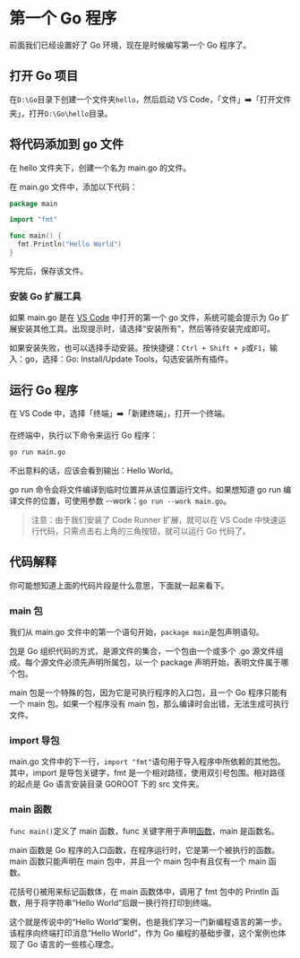 # 第一个 Go 程序

前面我们已经设置好了 Go 环境，现在是时候编写第一个 Go 程序了。

## 打开 Go 项目

在`D:\Go`目录下创建一个文件夹`hello`，然后启动 VS Code，「文件」➡️「打开文件夹」，打开`D:\Go\hello`目录。

## 将代码添加到 go 文件

在 hello 文件夹下，创建一个名为 main.go 的文件。

在 main.go 文件中，添加以下代码：

```go
package main

import "fmt"

func main() {
  fmt.Println("Hello World")
}
```

写完后，保存该文件。

### 安装 Go 扩展工具

如果 main.go 是在 [VS Code](/go/basics/install-vs-code-and-go-extension) 中打开的第一个 go 文件，系统可能会提示为 Go 扩展安装其他工具。出现提示时，请选择“安装所有”，然后等待安装完成即可。

如果安装失败，也可以选择手动安装。按快捷键：`Ctrl + Shift + p`或`F1`，输入：go，选择：Go: Install/Update Tools，勾选安装所有插件。

## 运行 Go 程序

在 VS Code 中，选择「终端」➡️「新建终端」，打开一个终端。

在终端中，执行以下命令来运行 Go 程序：

```sh
go run main.go
```

不出意料的话，应该会看到输出：Hello World。

go run 命令会将文件编译到临时位置并从该位置运行文件。如果想知道 go run 编译文件的位置，可使用参数 --work：`go run --work main.go`。

> 注意：由于我们安装了 Code Runner 扩展，就可以在 VS Code 中快速运行代码，只需点击右上角的三角按钮，就可以运行 Go 代码了。

## 代码解释

你可能想知道上面的代码片段是什么意思，下面就一起来看下。

### main 包

我们从 main.go 文件中的第一个语句开始，`package main`是包声明语句。

[包](/go/basics/packages-and-modules-in-go)是 Go 组织代码的方式，是源文件的集合，一个包由一个或多个 .go 源文件组成。每个源文件必须先声明所属包，以一个 package 声明开始，表明文件属于哪个包。

main 包是一个特殊的包，因为它是可执行程序的入口包，且一个 Go 程序只能有一个 main 包。如果一个程序没有 main 包，那么编译时会出错，无法生成可执行文件。

### import 导包

main.go 文件中的下一行，`import "fmt"`语句用于导入程序中所依赖的其他包。其中，import 是导包关键字，fmt 是一个相对路径，使用双引号包围。相对路径的起点是 Go 语言安装目录 GOROOT 下的 src 文件夹。

### main 函数

`func main()`定义了 main 函数，func 关键字用于声明[函数](/go/basics/functions-in-go)，main 是函数名。

main 函数是 Go 程序的入口函数，在程序运行时，它是第一个被执行的函数。main 函数只能声明在 main 包中，并且一个 main 包中有且仅有一个 main 函数。

花括号{}被用来标记函数体，在 main 函数体中，调用了 fmt 包中的 Println 函数，用于将字符串“Hello World”后跟一换行符打印到终端。

这个就是传说中的“Hello World”案例，也是我们学习一门新编程语言的第一步。该程序向终端打印消息“Hello World”，作为 Go 编程的基础步骤，这个案例也体现了 Go 语言的一些核心理念。
